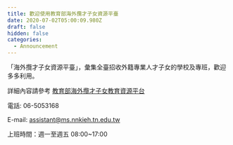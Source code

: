 ```yaml
---
title: 歡迎使用教育部海外攬才子女資源平臺
date: 2020-07-02T05:00:09.980Z
draft: false
hidden: false
categories:
  - Announcement
---
```

「海外攬才子女資源平臺」，彙集全臺招收外籍專業人才子女的學校及專班，歡迎多多利用。[](https://www.ibst.org.tw/TW/home)

詳細內容請參考 [教育部海外攬才子女教育資源平台](https://www.ibst.org.tw/TW/home)

電話: 06-5053168

E-mail: assistant@ms.nnkieh.tn.edu.tw

上班時間：週一至週五 08:00~17:00